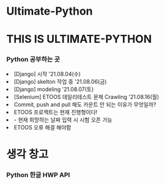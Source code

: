 # Ultimate-Python

<h1> THIS IS ULTIMATE-PYTHON</h1>

<h3> Python 공부하는 곳</h3>

<li> [Django] 시작 '21.08.04(수)</li>
<li> [Django] skelton 작업 중 '21.08.06(금)</li>
<li> [Django] modeling '21.08.07(토)</li>
<li> [Selenium] ETOOS 데일리테스트 문제 Crawling '21.08.16(월)</li>
<li> Commit, push and pull 해도 카운트 안 되는 이유가 무엇일까?</li>
<li> ETOOS 프로젝트는 현재 진행형이다!</li>
<li> - 현재 희망하는 날짜 입력 시 시험 오픈 가능</li>
<li> ETOOS 오류 해결 해야함 </li>
<h1> 생각 창고 </h1>
<h3> Python 한글 HWP API </h3>
